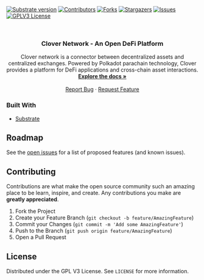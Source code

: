 [![Substrate version](https://img.shields.io/badge/Substrate-2.0.0-blue?logo=Parity%20Substrate)](https://substrate.dev/)
[![Contributors][contributors-shield]][contributors-url]
[![Forks][forks-shield]][forks-url]
[![Stargazers][stars-shield]][stars-url]
[![Issues][issues-shield]][issues-url]
[![GPLV3 License][license-shield]][license-url]

<br />
<p align="center">
  <h3 align="center">Clover Network - An Open DeFi Platform</h3>
  <p align="center">
    Clover network is a connector between decentralized assets and centralized exchanges. Powered by Polkadot parachain technology, Clover provides a platform for DeFi applications and cross-chain asset interactions.
    <br />
    <a href="https://cloverdefi.com"><strong>Explore the docs »</strong></a>
    <br />
    <br />
    <a href="https://github.com/clover-network/clover/issues">Report Bug</a>
    ·
    <a href="https://github.com/clover-network/clover/issues">Request Feature</a>
  </p>
</p>

### Built With
* [Substrate](https://substrate.dev)

<!-- ROADMAP -->
## Roadmap

See the [open issues](https://github.com/clover-network/clover/issues) for a list of proposed features (and known issues).

<!-- CONTRIBUTING -->
## Contributing
Contributions are what make the open source community such an amazing place to be learn, inspire, and create. Any contributions you make are **greatly appreciated**.

1. Fork the Project
2. Create your Feature Branch (`git checkout -b feature/AmazingFeature`)
3. Commit your Changes (`git commit -m 'Add some AmazingFeature'`)
4. Push to the Branch (`git push origin feature/AmazingFeature`)
5. Open a Pull Request


<!-- LICENSE -->
## License
Distributed under the GPL V3 License. See `LICENSE` for more information.

[contributors-shield]: https://img.shields.io/github/contributors/clover-network/clover.svg?style=flat-square
[contributors-url]: https://github.com/clover-network/clover/graphs/contributors
[forks-shield]: https://img.shields.io/github/forks/clover-network/clover.svg?style=flat-square
[forks-url]: https://github.com/clover-network/clover/network/members
[stars-shield]: https://img.shields.io/github/stars/clover-network/clover.svg?style=flat-square
[stars-url]: https://github.com/clover-network/clover/stargazers
[issues-shield]: https://img.shields.io/github/issues/clover-network/clover.svg?style=flat-square
[issues-url]: https://github.com/clover-network/clover/issues
[license-shield]: https://img.shields.io/github/license/clover-network/clover.svg?style=flat-square
[license-url]: https://github.com/clover-network/clover/blob/master/LICENSE
